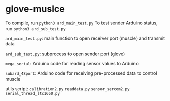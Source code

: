 # glove-muslce
To compile, run `python3 ard_main_test.py`
To test sender Arduino status, run `python3 ard_sub_test.py`

`ard_main_test.py`:	main function to open receiver port (muscle) and transmit data

`ard_sub_test.py`:	subprocess to open sender port (glove)

`mega_serial`: Arduino code for reading sensor values to Arduino

`subard_48port`: Arduino code for receiving pre-processed data to control muscle

utils script:
`calibration2.py`
`readdata.py`
`sensor_sercom2.py`	
`serial_thread_ltc1660.py`
